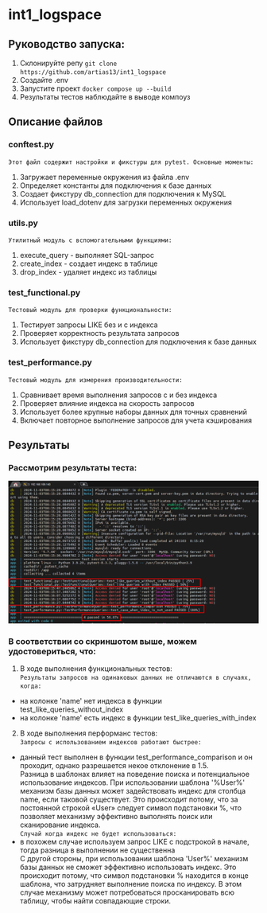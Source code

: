 # int1_logspace

## Руководство запуска:

1. Склонируйте репу
   `git clone https://github.com/artias13/int1_logspace`
2. Создайте .env
3. Запустите проект
   `docker compose up --build`
4. Результаты тестов наблюдайте в выводе компоуз

## Описание файлов

### conftest.py

```
Этот файл содержит настройки и фикстуры для pytest. Основные моменты:
```

1. Загружает переменные окружения из файла .env
2. Определяет константы для подключения к базе данных
3. Создает фикстуру db_connection для подключения к MySQL
4. Использует load_dotenv для загрузки переменных окружения

### utils.py

```
Утилитный модуль с вспомогательными функциями:
```

1. execute_query - выполняет SQL-запрос
2. create_index - создает индекс в таблице
3. drop_index - удаляет индекс из таблицы

### test_functional.py

```
Тестовый модуль для проверки функциональности:
```

1. Тестирует запросы LIKE без и с индекса
2. Проверяет корректность результата запросов
3. Использует фикстуру db_connection для подключения к базе данных

### test_performance.py

```
Тестовый модуль для измерения производительности:
```

1. Сравнивает время выполнения запросов с и без индекса
2. Проверяет влияние индекса на скорость запросов
3. Использует более крупные наборы данных для точных сравнений
4. Включает повторное выполнение запросов для учета кэширования

## Результаты

### Рассмотрим результаты теста:

<p align="center">
    <img src="screenshots/results.png" alt="results.png"/>
</p>

### В соответствии со скриншотом выше, можем удостовериться, что:

1. В ходе выполнения функциональных тестов: <br>
   `Результаты запросов на одинаковых данных не отличаются в случаях, когда:`

- на колонке 'name' нет индекса в функции test_like_queries_without_index
- на колонке 'name' есть индекс в функции test_like_queries_with_index

2. В ходе выполнения перформанс тестов:<br>
   `Запросы с использованием индексов работают быстрее:`

- данный тест выполнен в функции test_performance_comparison и он проходит, однако разрешается некое отклонение в 1.5.<br>
  Разница в шаблонах влияет на поведение поиска и потенциальное использование индексов. При использовании шаблона '%User%' механизм базы данных может задействовать индекс для столбца name, если таковой существует. Это происходит потому, что за постоянной строкой «User» следует символ подстановки %, что позволяет механизму эффективно выполнять поиск или сканирование индекса.<br>
  `Случай когда индекс не будет использоваться:`
- в похожем случае используем запрос LIKE с подстрокой в начале, тогда разница в выполнении не существенна<br>
  С другой стороны, при использовании шаблона 'User%' механизм базы данных не сможет эффективно использовать индекс. Это происходит потому, что символ подстановки % находится в конце шаблона, что затрудняет выполнение поиска по индексу. В этом случае механизму может потребоваться просканировать всю таблицу, чтобы найти совпадающие строки.

